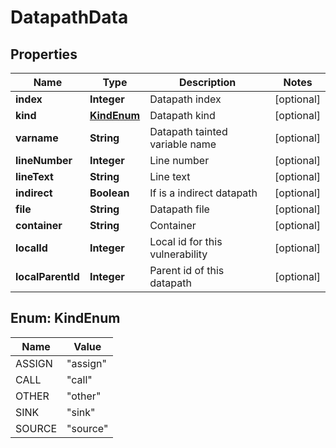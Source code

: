 
# DatapathData

## Properties
Name | Type | Description | Notes
------------ | ------------- | ------------- | -------------
**index** | **Integer** | Datapath index |  [optional]
**kind** | [**KindEnum**](#KindEnum) | Datapath kind |  [optional]
**varname** | **String** | Datapath tainted variable name |  [optional]
**lineNumber** | **Integer** | Line number |  [optional]
**lineText** | **String** | Line text |  [optional]
**indirect** | **Boolean** | If is a indirect datapath |  [optional]
**file** | **String** | Datapath file |  [optional]
**container** | **String** | Container |  [optional]
**localId** | **Integer** | Local id for this vulnerability |  [optional]
**localParentId** | **Integer** | Parent id of this datapath |  [optional]


<a name="KindEnum"></a>
## Enum: KindEnum
Name | Value
---- | -----
ASSIGN | &quot;assign&quot;
CALL | &quot;call&quot;
OTHER | &quot;other&quot;
SINK | &quot;sink&quot;
SOURCE | &quot;source&quot;




